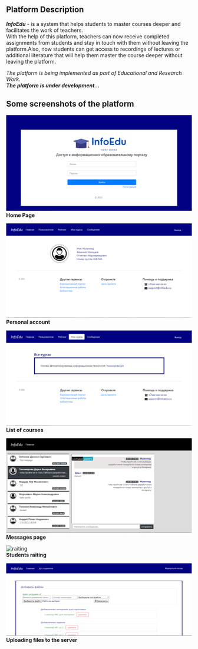 ## Platform Description
***InfoEdu*** - is a system that helps students to master courses deeper and facilitates the work of teachers.  
With the help of this platform, teachers can now receive completed assignments from students and stay in touch with them without leaving the platform.Also, now students can get access to recordings of lectures or additional literature that will help them master the course deeper without leaving the platform.

_The platform is being implemented as part of Educational and Research Work._  
***The platform is under development...***
## Some screenshots of the platform
![Home page](./assets/main.png)  
<strong style="text-align: center;">Home Page</strong>  

![Users Page](./assets/users_page.png)  
<strong style="text-align: center;">Personal account</strong>   


![courses](./assets/courses.png)  
<strong style="text-align: center;">List of courses</strong>   


![messages](./assets/message.png)  
<strong style="text-align: center;">Messages page</strong>   


![raiting](./assets/raiting.png)  
<strong style="text-align: center;">Students raiting</strong>  


![files](./assets/add_files.png)  
<strong style="text-align: center;">Uploading files to the server</strong>  



